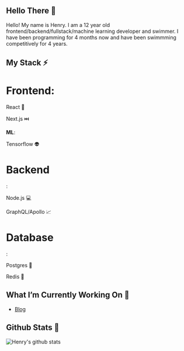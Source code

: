 <!--
**henryboisdequin/henryboisdequin** is a ✨ _special_ ✨ repository because its `README.md` (this file) appears on your GitHub profile.

Here are some ideas to get you started:

- 🔭 I’m currently working on ...
- 🌱 I’m currently learning ...
- 👯 I’m looking to collaborate on ...
- 🤔 I’m looking for help with ...
- 💬 Ask me about ...
- 📫 How to reach me: ...
- 😄 Pronouns: ...
- ⚡ Fun fact: ...
-->
## Hello There 👋 
Hello! My name is Henry. I am a 12 year old frontend/backend/fullstack/machine learning developer and swimmer. I have been programming for 4 months now and have been swimmming competitively for 4 years. 

## My Stack ⚡

<h1>Frontend:</h1>

React 🚀 

Next.js ⏭️

**ML**:

Tensorflow 👽 

<h1>Backend</h1>:

Node.js 💻 

GraphQL/Apollo 📈 

<h1>Database</h1>:

Postgres 🏦 

Redis 🔴

## What I’m Currently Working On 🔭 

 - [Blog](https://github.com/henryboisdequin/Blog)

## Github Stats 🎯
![Henry's github stats](https://github-readme-stats.vercel.app/api?username=henryboisdequin&show_icons=true&theme=material-palenight)
